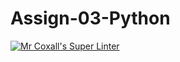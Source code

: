 # Assign-03-Python
[![Mr Coxall's Super Linter](https://github.com/ICS3U-Programming-Adwok-k/Assign-03-Python/workflows/Mr%20Coxall's%20Super%20Linter/badge.svg)](https://github.com/ICS3U-Programming-Adwok-k/Assign-03-Python/actions/)
